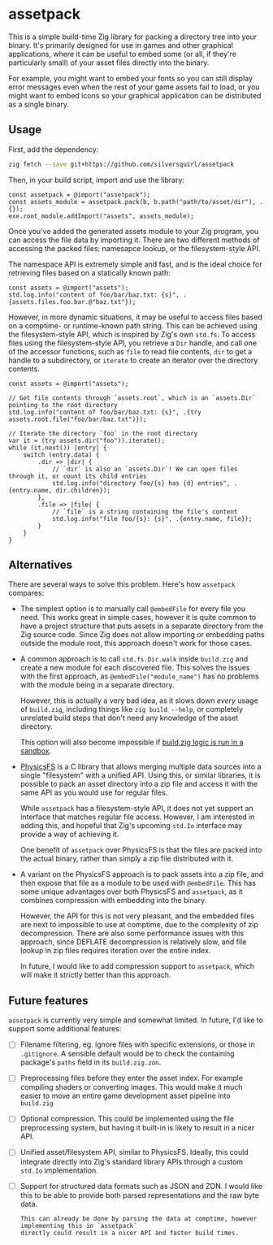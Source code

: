 # assetpack

This is a simple build-time Zig library for packing a directory tree into your binary.
It's primarily designed for use in games and other graphical applications, where it can be useful to
embed some (or all, if they're particularly small) of your asset files directly into the binary.

For example, you might want to embed your fonts so you can still display error messages even when
the rest of your game assets fail to load, or you might want to embed icons so your graphical
application can be distributed as a single binary.

## Usage

First, add the dependency:

```sh
zig fetch --save git+https://github.com/silversquirl/assetpack
```

Then, in your build script, import and use the library:

```zig
const assetpack = @import("assetpack");
const assets_module = assetpack.pack(b, b.path("path/to/asset/dir"), .{});
exe.root_module.addImport("assets", assets_module);
```

Once you've added the generated assets module to your Zig program, you can access the file data by
importing it. There are two different methods of accessing the packed files: namesapce lookup,
or the filesystem-style API.

The namespace API is extremely simple and fast, and is the ideal choice for retrieving files based
on a statically known path:

```zig
const assets = @import("assets");
std.log.info("content of foo/bar/baz.txt: {s}", .{assets.files.foo.bar.@"baz.txt"});
```

However, in more dynamic situations, it may be useful to access files based on a comptime- or
runtime-known path string. This can be achieved using the filesystem-style API, which is inspired by
Zig's own `std.fs`. To access files using the filesystem-style API, you retrieve a `Dir` handle, and
call one of the accessor functions, such as `file` to read file contents, `dir` to get a handle to
a subdirectory, or `iterate` to create an iterator over the directory contents.

```zig
const assets = @import("assets");

// Get file contents through `assets.root`, which is an `assets.Dir` pointing to the root directory
std.log.info("content of foo/bar/baz.txt: {s}", .{try assets.root.file("foo/bar/baz.txt")});

// Iterate the directory `foo` in the root directory
var it = (try assets.dir("foo")).iterate();
while (it.next()) |entry| {
    switch (entry.data) {
        .dir => |dir| {
            // `dir` is also an `assets.Dir`! We can open files through it, or count its child entries
            std.log.info("directory foo/{s} has {d} entries", .{entry.name, dir.children});
        },
        .file => |file| {
            // `file` is a string containing the file's content
            std.log.info("file foo/{s}: {s}", .{entry.name, file});
        }
    }
}
```

## Alternatives

There are several ways to solve this problem. Here's how `assetpack` compares:

- The simplest option is to manually call `@embedFile` for every file you need.
  This works great in simple cases, however it is quite common to have a project structure that
  puts assets in a separate directory from the Zig source code. Since Zig does not allow importing
  or embedding paths outside the module root, this approach doesn't work for those cases.

- A common approach is to call `std.fs.Dir.walk` inside `build.zig` and create a new module for each
  discovered file. This solves the issues with the first approach, as `@embedFile("module_name")`
  has no problems with the module being in a separate directory.

  However, this is actually a very bad idea, as it slows down *every* usage of `build.zig`,
  including things like `zig build --help`, or completely unrelated build steps that don't need any
  knowledge of the asset directory.

  This option will also become impossible if [build.zig logic is run in a sandbox][build_sandbox].

- [PhysicsFS][physfs] is a C library that allows merging multiple data sources into a single
  "filesystem" with a unified API. Using this, or similar libraries, it is possible to pack an asset
  directory into a zip file and access it with the same API as you would use for regular files.

  While `assetpack` has a filesystem-style API, it does not yet support an interface that matches
  regular file access. However, I am interested in adding this, and hopeful that Zig's upcoming
  `std.Io` interface may provide a way of achieving it.

  One benefit of `assetpack` over PhysicsFS is that the files are packed into the actual binary,
  rather than simply a zip file distributed with it.

- A variant on the PhysicsFS approach is to pack assets into a zip file, and then expose that file
  as a module to be used with `@embedFile`. This has some unique advantages over both PhysicsFS and
  `assetpack`, as it combines compression with embedding into the binary.

  However, the API for this is not very pleasant, and the embedded files are next to impossible to
  use at comptime, due to the complexity of zip decompression.
  There are also some performance issues with this approach, since DEFLATE decompression is
  relatively slow, and file lookup in zip files requires iteration over the entire index.

  In future, I would like to add compression support to `assetpack`, which will make it strictly
  better than this approach.

[build_sandbox]: https://github.com/ziglang/zig/issues/14286
[physfs]: https://icculus.org/physfs/

## Future features

`assetpack` is currently very simple and somewhat limited.
In future, I'd like to support some additional features:

- [ ] Filename filtering, eg. ignore files with specific extensions, or those in `.gitignore`. 
      A sensible default would be to check the containing package's `paths` field in its `build.zig.zon`.

- [ ] Preprocessing files before they enter the asset index. For example compiling shaders or converting
      images. This would make it much easier to move an entire game development asset pipeline into `build.zig`

- [ ] Optional compression. This could be implemented using the file preprocessing system, but having
      it built-in is likely to result in a nicer API.

- [ ] Unified asset/filesystem API, similar to PhysicsFS. Ideally, this could integrate directly into
      Zig's standard library APIs through a custom `std.Io` implementation.

- [ ] Support for structured data formats such as JSON and ZON. I would like this to be able to provide
      both parsed representations and the raw byte data.

      This can already be done by parsing the data at comptime, however implementing this in `assetpack`
      directly could result in a nicer API and faster build times. 

